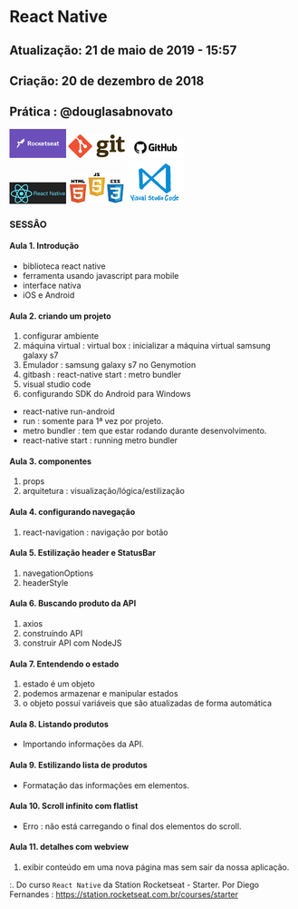 # React Native

## Atualização: 21 de maio de 2019 - 15:57
## Criação: 20 de dezembro de 2018
## Prática : @douglasabnovato

![Rocketseat](/images/logo-rocketseat.png)
![Git](/images/logo-git.png)
![GitHub](/images/logo-github.png)</br>
![React Native](/images/logo-react-native.png)
![HTML-CSS-JS](/images/logo-html-css-js.jpeg)
![VSCode](/images/logo-VSCode.png)

### SESSÂO

#### Aula 1. Introdução
- biblioteca react native
- ferramenta usando javascript para mobile 
- interface nativa
- iOS e Android

#### Aula 2. criando um projeto
1. configurar ambiente
2. máquina virtual : virtual box : inicializar a máquina virtual samsung galaxy s7
3. Emulador : samsung galaxy s7 no Genymotion
4. gitbash : react-native start : metro bundler
5. visual studio code
6. configurando SDK do Android para Windows
- react-native run-android
- run : somente para 1ª vez por projeto.
- metro bundler : tem que estar rodando durante desenvolvimento.
- react-native start : running metro bundler 

#### Aula 3. componentes
1. props
2. arquitetura : visualização/lógica/estilização

#### Aula 4. configurando navegação
1. react-navigation : navigação por botão

#### Aula 5. Estilização header e StatusBar
1. navegationOptions
2. headerStyle

#### Aula 6. Buscando produto da API
1. axios
2. construíndo API
3. construir API com NodeJS

#### Aula 7. Entendendo o estado
1. estado é um objeto 
2. podemos armazenar e manipular estados
3. o objeto possuí variáveis que são atualizadas de forma automática

#### Aula 8. Listando produtos
- Importando informações da API.

#### Aula 9. Estilizando lista de produtos
- Formatação das informações em elementos.

#### Aula 10. Scroll infinito com flatlist
- Erro : não está carregando o final dos elementos do scroll. 

#### Aula 11. detalhes com webview
1. exibir conteúdo em uma nova página mas sem sair da nossa aplicação.

:. Do curso `React Native` da Station Rocketseat - Starter.
Por Diego Fernandes : https://station.rocketseat.com.br/courses/starter

